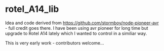 # rotel_A14_lib

Idea and code derived from https://github.com/stormboy/node-pioneer-avr - full credit goes there. I have been using avr pioneer for long time but upgrade to Rotel A14 lately which I wanted to control in a similiar way.

This is very early work - contributors welcome...
